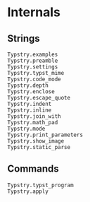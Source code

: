 
# Internals

## Strings

```@docs
Typstry.examples
Typstry.preamble
Typstry.settings
Typstry.typst_mime
Typstry.code_mode
Typstry.depth
Typstry.enclose
Typstry.escape_quote
Typstry.indent
Typstry.inline
Typstry.join_with
Typstry.math_pad
Typstry.mode
Typstry.print_parameters
Typstry.show_image
Typstry.static_parse
```

## Commands

```@docs
Typstry.typst_program
Typstry.apply
```
